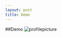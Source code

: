 ```yaml
---
layout: post
title: Demo
---
```


##Demo
![profilepicture]({{site.baseurl}}/images/sleep_at_work.JPG)
